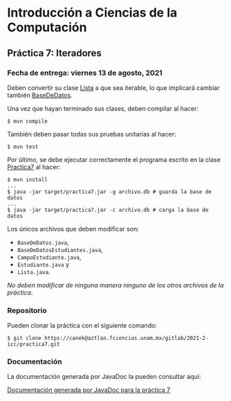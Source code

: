 Introducción a Ciencias de la Computación
=========================================

Práctica 7: Iteradores
----------------------

### Fecha de entrega: viernes 13 de agosto, 2021

Deben convertir su clase
[Lista](https://aztlan.fciencias.unam.mx/gitlab/2021-2-icc/practica7/blob/master/src/main/java/mx/unam/ciencias/icc/Lista.java)
a que sea iterable, lo que implicará cambiar también
[BaseDeDatos](https://aztlan.fciencias.unam.mx/gitlab/2021-2-icc/practica7/blob/master/src/main/java/mx/unam/ciencias/icc/BaseDeDatos.java).

Una vez que hayan terminado sus clases, deben compilar al hacer:

```
$ mvn compile
```

También deben pasar todas sus pruebas unitarias al hacer:

```
$ mvn test
```

Por último, se debe ejecutar correctamente el programa escrito en la clase
[Practica7](https://aztlan.fciencias.unam.mx/gitlab/2021-2-icc/practica7/blob/master/src/main/java/mx/unam/ciencias/icc/Practica7.java)
al hacer:

```
$ mvn install
...
$ java -jar target/practica7.jar -g archivo.db # guarda la base de datos
...
$ java -jar target/practica7.jar -c archivo.db # carga la base de datos
```

Los únicos archivos que deben modificar son:

* `BaseDeDatos.java`,
* `BaseDeDatosEstudiantes.java`,
* `CampoEstudiante.java`,
* `Estudiante.java` y
* `Lista.java`.

*No deben modificar de ninguna manera ninguno de los otros archivos de la práctica*.

### Repositorio

Pueden clonar la práctica con el siguiente comando:

```
$ git clone https://canek@aztlan.fciencias.unam.mx/gitlab/2021-2-icc/practica7.git
```

### Documentación

La documentación generada por JavaDoc la pueden consultar aquí:

[Documentación generada por JavaDoc para la práctica
7](https://aztlan.fciencias.unam.mx/~canek/2021-2-icc/practica7/apidocs/index.html)
